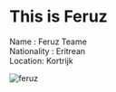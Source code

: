 # This is Feruz

Name : Feruz Teame  
Nationality : Eritrean  
Location: Kortrijk 

![feruz](https://ca.slack-edge.com/T91PPTG9H-URRS55AJX-857954f26fda-512)